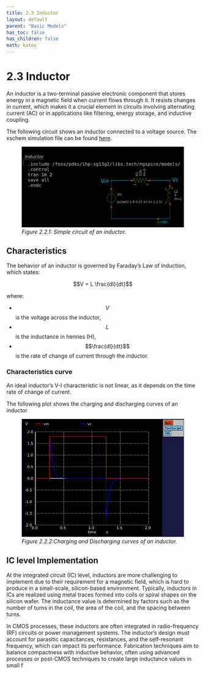 ```yaml
---
title: 2.3 Inductor
layout: default
parent: "Basic Models"
has_toc: false
has_children: false
math: katex
---
```


# 2.3 Inductor

An inductor is a two-terminal passive electronic component that stores energy in a magnetic field when current flows through it. It resists changes in current, which makes it a crucial element in circuits involving alternating current (AC) or in applications like filtering, energy storage, and inductive coupling.

The following circuit shows an inductor connected to a voltage source. The xschem simulation file can be found [here](./simulation_files/xschem/03_Inductor.sch).
<figure>
  <img src="./images/sch_inductor_xschem.png" alt="Inductor V-I curve" width="500">
  <figcaption><em>Figure 2.2.1: Simple circuit of an inductor.</em></figcaption>
</figure>

## Characteristics
The behavior of an inductor is governed by Faraday’s Law of Induction, which states:

$$V = L \frac{dI}{dt}$$

where:

- $$V$$ is the voltage across the inductor,
- $$L$$ is the inductance in henries (H),
- $$\frac{dI}{dt}$$ is the rate of change of current through the inductor.

### Characteristics curve
An ideal inductor’s V-I characteristic is not linear, as it depends on the time rate of change of current. 

The following plot shows the charging and discharging curves of an inductor

<figure>
  <img src="./images/plot_inductor_charge_discharge.png" alt="Inductor V-I curve" width="500">
  <figcaption><em>Figure 2.2.2:Charging and Discharging curves of an inductor.</em></figcaption>
</figure>

## IC level Implementation
At the integrated circuit (IC) level, inductors are more challenging to implement due to their requirement for a magnetic field, which is hard to produce in a small-scale, silicon-based environment. Typically, inductors in ICs are realized using metal traces formed into coils or spiral shapes on the silicon wafer. The inductance value is determined by factors such as the number of turns in the coil, the area of the coil, and the spacing between turns.

In CMOS processes, these inductors are often integrated in radio-frequency (RF) circuits or power management systems. The inductor’s design must account for parasitic capacitances, resistances, and the self-resonant frequency, which can impact its performance. Fabrication techniques aim to balance compactness with inductive behavior, often using advanced processes or post-CMOS techniques to create large inductance values in small f
